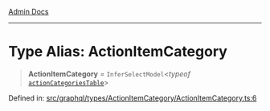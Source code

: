 [Admin Docs](/)

***

# Type Alias: ActionItemCategory

> **ActionItemCategory** = `InferSelectModel`\<*typeof* [`actionCategoriesTable`](../../../../../drizzle/tables/actionCategories/variables/actionCategoriesTable.md)\>

Defined in: [src/graphql/types/ActionItemCategory/ActionItemCategory.ts:6](https://github.com/PalisadoesFoundation/talawa-api/blob/a4f57b3a64e82c74809b195eb7bde9c04b2a5e89/src/graphql/types/ActionItemCategory/ActionItemCategory.ts#L6)
